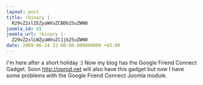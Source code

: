 ```yaml
---
layout: post
title: !binary |-
  R29vZ2xlIEZyaWVuZCBDb25uZWN0
joomla_id: 65
joomla_url: !binary |-
  Z29vZ2xlLWZyaWVuZC1jb25uZWN0
date: 2009-06-24 22:00:00.000000000 +03:00
---
```

I'm here after a short holiday :) Now my blog has the Google Friend Connect Gadget. Soon <a href="http://oprod.net">http://oprod.net</a> will also have this gadget but now I have some problems with the Google Friend Connect Joomla module.
